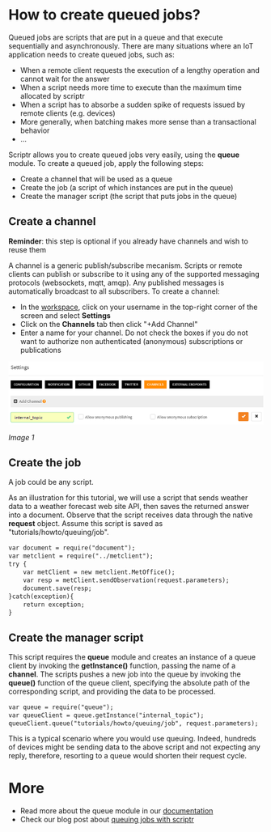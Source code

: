 # How to create queued jobs?

Queued jobs are scripts that are put in a queue and that execute sequentially and asynchronously. There are many situations where an IoT application needs to create queued jobs, such as:

- When a remote client requests the execution of a lengthy operation and cannot wait for the answer
- When a script needs more time to execute than the maximum time allocated by scriptr
- When a script has to absorbe a sudden spike of requests issued by remote clients (e.g. devices)
- More generally, when batching makes more sense than a transactional behavior
- ...

Scriptr allows you to create queued jobs very easily, using the **queue** module. To create a queued job, apply the following steps:

- Create a channel that will be used as a queue
- Create the job (a script of which instances are put in the queue)
- Create the manager script (the script that puts jobs in the queue)

## Create a channel

**Reminder**: this step is optional if you already have channels and wish to reuse them

A channel is a generic publish/subscribe mecanism. Scripts or remote clients can publish or subscribe to it using any of the supported messaging protocols (websockets, mqtt, amqp). Any published messages is automatically broadcast to all subscribers.
To create a channel:

- In the [workspace](https://www.scriptr.io/workspace), click on your username in the top-right corner of the screen and select **Settings**
- Click on the **Channels** tab then click "+Add Channel"
- Enter a name for your channel. Do not check the boxes if you do not want to authorize non authenticated (anonymous) subscriptions or publications

![A Channel](../publish_subscribe/images/create_secure_channel_2.png)

*Image 1*

## Create the job

A job could be any script. 

As an illustration for this tutorial, we will use a script that sends weather data to a weather forecast web site API, then saves the returned answer into a document. Observe that the script receives data through the native **request** object. Assume this script is saved as "tutorials/howto/queuing/job". 

```
var document = require("document");
var metclient = require("../metclient");
try {
    var metClient = new metclient.MetOffice(); 
    var resp = metClient.sendObservation(request.parameters);
    document.save(resp;
}catch(exception){
    return exception;
}
```

## Create the manager script

This script requires the **queue** module and creates an instance of a queue client by invoking the **getInstance()** function, passing the name of a **channel**. The scripts pushes a new job into the queue by invoking the **queue()** function of the queue client, specifying the absolute path of the corresponding script, and providing the data to be processed.

```
var queue = require("queue");
var queueClient = queue.getInstance("internal_topic"); 
queueClient.queue("tutorials/howto/queuing/job", request.parameters); 
```

This is a typical scenario where you would use queuing. Indeed, hundreds of devices might be sending data to the above script and not expecting any reply, therefore, resorting to a queue would shorten their request cycle.

# More

- Read more about the queue module in our [documentation](https://www.scriptr.io/documentation#documentation-queuemodulequeueModule)
- Check our blog post about [queuing jobs with scriptr](https://blog.scriptr.io/queuing-tasks-with-scriptr-io/)
